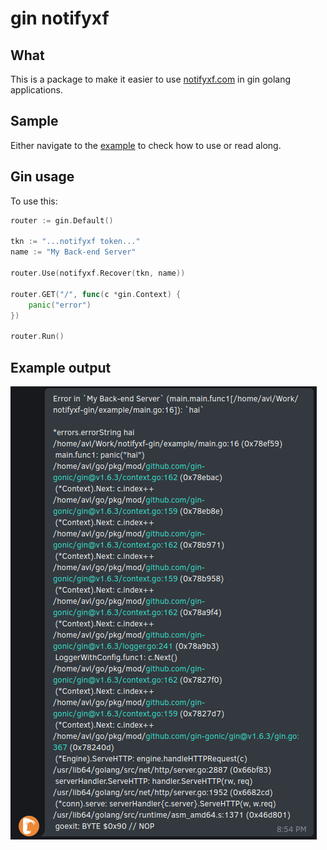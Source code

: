 # gin notifyxf

## What

This is a package to make it easier to use [notifyxf.com](https://notifyxf.com) in gin golang applications.

## Sample

Either navigate to the [example](example/main.go) to check how to use or read along.

## Gin usage

To use this:

```go
router := gin.Default()

tkn := "...notifyxf token..."
name := "My Back-end Server"

router.Use(notifyxf.Recover(tkn, name))

router.GET("/", func(c *gin.Context) {
    panic("error")
})

router.Run()
```

## Example output

![sample error](static/error.png)
